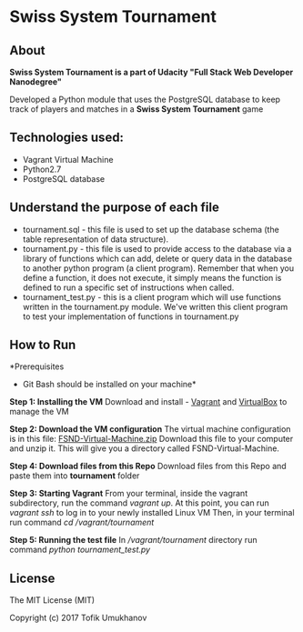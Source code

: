 # Swiss System Tournament
## About
**Swiss System Tournament is a part of Udacity "Full Stack Web Developer Nanodegree"**

Developed a Python module that uses the PostgreSQL database to keep track of players and matches in a **Swiss System Tournament** game

## Technologies used:
- Vagrant Virtual Machine
- Python2.7
- PostgreSQL database

## Understand the purpose of each file
- tournament.sql  - this file is used to set up the database schema (the table representation of data structure).
- tournament.py - this file is used to provide access to the database via a library of functions which can add, delete or query data in the database to another python program (a client program). Remember that when you define a function, it does not execute, it simply means the function is defined to run a specific set of instructions when called.
- tournament_test.py - this is a client program which will use functions written in the tournament.py module. We've written this client program to test your implementation of functions in tournament.py

## How to Run
*Prerequisites
- Git Bash should be installed on your machine*

**Step 1: Installing the VM**
Download and install - [Vagrant](https://www.vagrantup.com/downloads.html) and [VirtualBox](https://www.virtualbox.org/wiki/Downloads) to manage the VM

**Step 2: Download the VM configuration**
The virtual machine configuration is in this file: [FSND-Virtual-Machine.zip](https://d17h27t6h515a5.cloudfront.net/topher/2016/December/58488015_fsnd-virtual-machine/fsnd-virtual-machine.zip)
Download this file to your computer and unzip it. This will give you a directory called FSND-Virtual-Machine.

**Step 4: Download files from this Repo**
Download files from this Repo and paste them into **tournament** folder

**Step 3: Starting Vagrant**
From your terminal, inside the vagrant subdirectory, run the command *vagrant up*.
At this point, you can run *vagrant ssh* to log in to your newly installed Linux VM
Then, in your terminal run command *cd /vagrant/tournament*

**Step 5: Running the test file**
In */vagrant/tournament* directory run command *python tournament_test.py*

## License
The MIT License (MIT)

Copyright (c) 2017 Tofik Umukhanov
